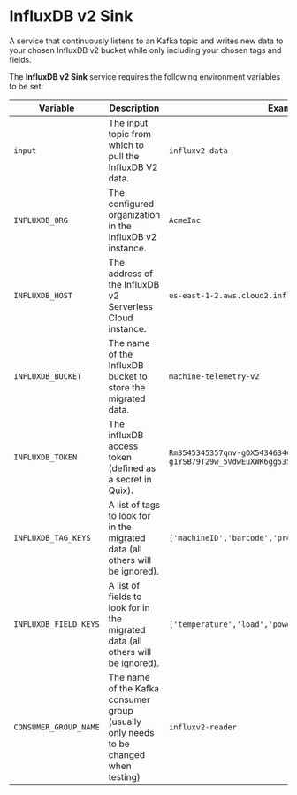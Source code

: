 # InfluxDB v2 Sink
A service that continuously listens to an Kafka topic and writes new data to your chosen InfluxDB v2 bucket while only including your chosen tags and fields.

The **InfluxDB v2 Sink** service requires the following environment variables to be set:

| Variable   |      Description      |  Example |
|----------|---------------------------------------|------|
| `input`          |  The input topic from which to pull the InfluxDB V2 data.  | `influxv2-data` |
| `INFLUXDB_ORG`   |  The configured organization in the InfluxDB v2 instance.  | `AcmeInc` |
| `INFLUXDB_HOST`  | The address of the InfluxDB v2 Serverless Cloud instance.  | `us-east-1-2.aws.cloud2.influxdata.com` |
| `INFLUXDB_BUCKET`| The name of the InfluxDB bucket to store the migrated data. |  `machine-telemetry-v2` |
| `INFLUXDB_TOKEN` | The influxDB access token (defined as a secret in Quix).  |   `Rm3545345357qnv-gOX54346346EHr-g1YSB79T29w_5VdwEuXWK6gg535g34232yDX_VAYfA33RFd4Xw==` |
| `INFLUXDB_TAG_KEYS` | A list of tags to look for in the migrated data (all others will be ignored). |  `['machineID','barcode','provider']` |
| `INFLUXDB_FIELD_KEYS` | A list of fields to look for in the migrated data (all others will be ignored).  |  `['temperature','load','power','vibration']` |
| `CONSUMER_GROUP_NAME` | The name of the Kafka consumer group (usually only needs to be changed when testing) | `influxv2-reader` |
